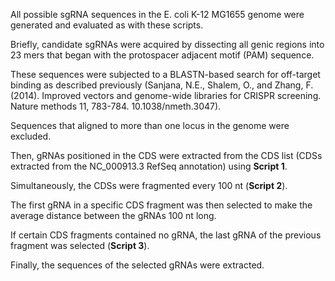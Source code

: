 All possible sgRNA sequences in the E. coli K-12 MG1655 genome were generated and evaluated as with these scripts.

Briefly, candidate sgRNAs were acquired by dissecting all genic regions into 23 mers that began with the protospacer adjacent motif (PAM) sequence.

These sequences were subjected to a BLASTN-based search for off-target binding as described previously (Sanjana, N.E., Shalem, O., and Zhang, F. (2014). Improved vectors and genome-wide libraries for CRISPR screening. Nature methods 11, 783-784. 10.1038/nmeth.3047).

Sequences that aligned to more than one locus in the genome were excluded.

Then, gRNAs positioned in the CDS were extracted from the CDS list (CDSs extracted from the NC_000913.3 RefSeq annotation) using **Script 1**.

Simultaneously, the CDSs were fragmented every 100 nt (**Script 2**).

The first gRNA in a specific CDS fragment was then selected to make the average distance between the gRNAs 100 nt long.

If certain CDS fragments contained no gRNA, the last gRNA of the previous fragment was selected (**Script 3**).

Finally, the sequences of the selected gRNAs were extracted.
